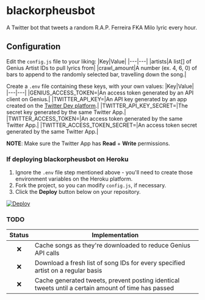 # blackorpheusbot
A Twitter bot that tweets a random R.A.P. Ferreira FKA Milo lyric every hour.  
## Configuration
Edit the `config.js` file to your liking:
|Key|Value|
|---|---|
|artists|A list[] of Genius Artist IDs to pull lyrics from|
|crawl_amount|A number (ex. 4, 6, 0) of bars to append to the randomly selected bar, travelling down the song.|

Create a `.env` file containing these keys, with your own values:
|Key|Value|
|---|---|
|GENIUS_ACCESS_TOKEN=|An access token generated by an API client on Genius.|
|TWITTER_API_KEY=|An API key generated by an app created on the [Twitter Dev platform](https://developer.twitter.com/).|
|TWITTER_API_KEY_SECRET=|The secret key generated by the same Twitter App.|
|TWITTER_ACCESS_TOKEN=|An access token generated by the same Twitter App.|
|TWITTER_ACCESS_TOKEN_SECRET=|An access token secret generated by the same Twitter App.|

**NOTE**: Make sure the Twitter App has **Read** + **Write** permissions.

### If deploying blackorpheusbot on Heroku
1. Ignore the `.env` file step mentioned above - you'll need to create those environment variables on the Heroku platform.
2. Fork the project, so you can modify `config.js`, if necessary.
3. Click the **Deploy** button below on your repository.  
  
[![Deploy](https://www.herokucdn.com/deploy/button.svg)](https://heroku.com/deploy)  
  
### TODO
|Status|Implementation|
|:---:|---|
|❌|Cache songs as they're downloaded to reduce Genius API calls|
|❌|Download a fresh list of song IDs for every specified artist on a regular basis|
|❌|Cache generated tweets, prevent posting identical tweets until a certain amount of time has passed|
